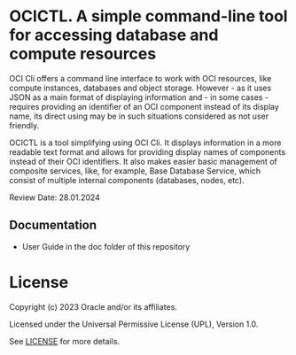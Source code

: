 # OCICTL. A simple command-line tool for accessing database and compute resources

OCI Cli offers a command line interface to work with OCI resources, like compute instances, databases and object storage. However - as it uses JSON as a main format of displaying information and - in some cases - requires providing an identifier of an OCI component instead of its display name, its direct using may be in such situations considered as not user friendly.

OCICTL is a tool simplifying using OCI Cli. It displays information in a more readable text format and allows for providing display names of components instead of their OCI identifiers. It also makes easier basic management of composite services, like, for example, Base Database Service, which consist of multiple internal components (databases, nodes, etc).


Review Date: 28.01.2024

## Documentation
- User Guide in the doc folder of this repository

# License

Copyright (c) 2023 Oracle and/or its affiliates.

Licensed under the Universal Permissive License (UPL), Version 1.0.

See [LICENSE](https://github.com/oracle-devrel/technology-engineering/blob/main/LICENSE) for more details.

